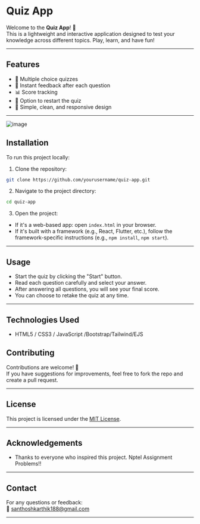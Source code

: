 
# Quiz App

Welcome to the **Quiz App**! 🎯  
This is a lightweight and interactive application designed to test your knowledge across different topics. Play, learn, and have fun!

---

## Features

- 🧠 Multiple choice quizzes
- 📝 Instant feedback after each question
- 📊 Score tracking
- 🔄 Option to restart the quiz
- 🎨 Simple, clean, and responsive design

---

![image](https://github.com/user-attachments/assets/fe5b36fa-dea8-43e7-a593-ed7c04a66e0d)


## Installation

To run this project locally:

1. Clone the repository:

```bash
git clone https://github.com/yourusername/quiz-app.git
```

2. Navigate to the project directory:

```bash
cd quiz-app
```

3. Open the project:

- If it's a web-based app: open `index.html` in your browser.
- If it's built with a framework (e.g., React, Flutter, etc.), follow the framework-specific instructions (e.g., `npm install`, `npm start`).

---

## Usage

- Start the quiz by clicking the "Start" button.
- Read each question carefully and select your answer.
- After answering all questions, you will see your final score.
- You can choose to retake the quiz at any time.

---

## Technologies Used

- HTML5 / CSS3 / JavaScript /Bootstrap/Tailwind/EJS 



## Contributing

Contributions are welcome! 🌟  
If you have suggestions for improvements, feel free to fork the repo and create a pull request.

---

## License

This project is licensed under the [MIT License](LICENSE).

---

## Acknowledgements

- Thanks to everyone who inspired this project.
Nptel Assignment Problems!!

---

## Contact

For any questions or feedback:  
📧 santhoshkarthik188@gmail.com

---

